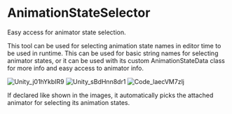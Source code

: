 # AnimationStateSelector
Easy access for animator state selection.

This tool can be used for selecting animation state names in editor time to be used in runtime.
This can be used for basic string names for selecting animator states, or it can be used with its custom AnimationStateData class for more info and easy access to animator info.

![Unity_j01hYkbIR9](https://user-images.githubusercontent.com/105663238/210182291-9b2c1c6d-c933-4df7-b003-2c2e78423aea.png)
![Unity_sBdHnn8dr1](https://user-images.githubusercontent.com/105663238/210182292-0375ada6-e289-4963-873f-ffed6b1021bf.png)
![Code_laecVM7zlj](https://user-images.githubusercontent.com/105663238/210182296-51214b56-4eec-4315-aba4-82a56e0fd52a.png)

If declared like shown in the images, it automatically picks the attached animator for selecting its animation states.
